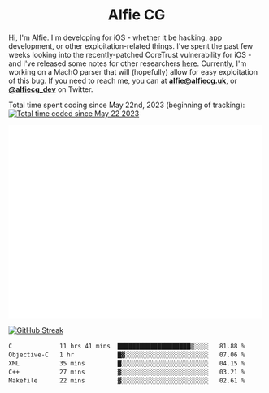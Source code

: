 <h1 align="center">Alfie CG</h1>

Hi, I'm Alfie. I'm developing for iOS - whether it be hacking, app development, or other exploitation-related things. I've spent the past few weeks looking into the recently-patched CoreTrust vulnerability for iOS - and I've released some notes for other researchers [here](https://gist.github.com/alfiecg24/bf91f3cb05254b2f5679d5ccdc4c87ef). Currently, I'm working on a MachO parser that will (hopefully) allow for easy exploitation of this bug. If you need to reach me, you can at **alfie@alfiecg.uk**, or **[@alfiecg_dev](https://twitter.com/alfiecg_dev)** on Twitter.

Total time spent coding since May 22nd, 2023 (beginning of tracking): <a href="https://wakatime.com/@61592169-b9cf-4af8-b6fa-8ac7d4369b01"><img src="https://wakatime.com/badge/user/61592169-b9cf-4af8-b6fa-8ac7d4369b01.svg" alt="Total time coded since May 22 2023" /></a>


<img align="center" src="/github-metrics.svg" alt="Metrics" width="500">

[![GitHub Streak](https://streak-stats.demolab.com/?user=alfiecg24)](https://git.io/streak-stats)

<!--START_SECTION:waka-->

```txt
C             11 hrs 41 mins  ████████████████████▒░░░░   81.88 %
Objective-C   1 hr            █▓░░░░░░░░░░░░░░░░░░░░░░░   07.06 %
XML           35 mins         █░░░░░░░░░░░░░░░░░░░░░░░░   04.15 %
C++           27 mins         ▓░░░░░░░░░░░░░░░░░░░░░░░░   03.21 %
Makefile      22 mins         ▓░░░░░░░░░░░░░░░░░░░░░░░░   02.61 %
```

<!--END_SECTION:waka-->
